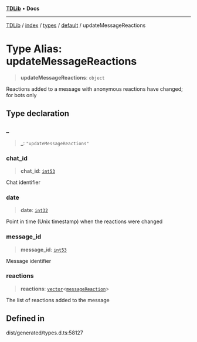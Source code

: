 [**TDLib**](../../../../../../README.md) • **Docs**

***

[TDLib](../../../../../../modules.md) / [index](../../../../../README.md) / [types](../../../README.md) / [default](../README.md) / updateMessageReactions

# Type Alias: updateMessageReactions

> **updateMessageReactions**: `object`

Reactions added to a message with anonymous reactions have changed; for bots only

## Type declaration

### \_

> **\_**: `"updateMessageReactions"`

### chat\_id

> **chat\_id**: [`int53`](int53-1.md)

Chat identifier

### date

> **date**: [`int32`](int32-1.md)

Point in time (Unix timestamp) when the reactions were changed

### message\_id

> **message\_id**: [`int53`](int53-1.md)

Message identifier

### reactions

> **reactions**: [`vector`](vector.md)\<[`messageReaction`](messageReaction-1.md)\>

The list of reactions added to the message

## Defined in

dist/generated/types.d.ts:58127

